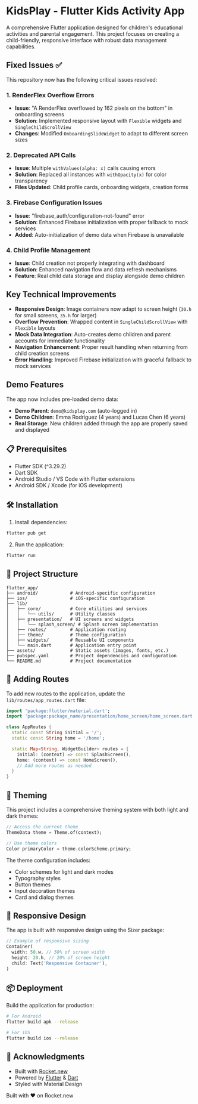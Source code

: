 # KidsPlay - Flutter Kids Activity App

A comprehensive Flutter application designed for children's educational activities and parental engagement. This project focuses on creating a child-friendly, responsive interface with robust data management capabilities.

## Fixed Issues ✅

This repository now has the following critical issues resolved:

### 1. RenderFlex Overflow Errors
- **Issue**: "A RenderFlex overflowed by 162 pixels on the bottom" in onboarding screens
- **Solution**: Implemented responsive layout with `Flexible` widgets and `SingleChildScrollView`
- **Changes**: Modified `OnboardingSlideWidget` to adapt to different screen sizes

### 2. Deprecated API Calls
- **Issue**: Multiple `withValues(alpha: x)` calls causing errors
- **Solution**: Replaced all instances with `withOpacity(x)` for color transparency
- **Files Updated**: Child profile cards, onboarding widgets, creation forms

### 3. Firebase Configuration Issues
- **Issue**: "firebase_auth/configuration-not-found" error
- **Solution**: Enhanced Firebase initialization with proper fallback to mock services
- **Added**: Auto-initialization of demo data when Firebase is unavailable

### 4. Child Profile Management
- **Issue**: Child creation not properly integrating with dashboard
- **Solution**: Enhanced navigation flow and data refresh mechanisms
- **Feature**: Real child data storage and display alongside demo children

## Key Technical Improvements

- **Responsive Design**: Image containers now adapt to screen height (`30.h` for small screens, `35.h` for larger)
- **Overflow Prevention**: Wrapped content in `SingleChildScrollView` with `Flexible` layouts
- **Mock Data Integration**: Auto-creates demo children and parent accounts for immediate functionality
- **Navigation Enhancement**: Proper result handling when returning from child creation screens
- **Error Handling**: Improved Firebase initialization with graceful fallback to mock services

## Demo Features

The app now includes pre-loaded demo data:
- **Demo Parent**: `demo@kidsplay.com` (auto-logged in)
- **Demo Children**: Emma Rodriguez (4 years) and Lucas Chen (6 years)
- **Real Storage**: New children added through the app are properly saved and displayed

## 📋 Prerequisites

- Flutter SDK (^3.29.2)
- Dart SDK
- Android Studio / VS Code with Flutter extensions
- Android SDK / Xcode (for iOS development)

## 🛠️ Installation

1. Install dependencies:
```bash
flutter pub get
```

2. Run the application:
```bash
flutter run
```

## 📁 Project Structure

```
flutter_app/
├── android/            # Android-specific configuration
├── ios/                # iOS-specific configuration
├── lib/
│   ├── core/           # Core utilities and services
│   │   └── utils/      # Utility classes
│   ├── presentation/   # UI screens and widgets
│   │   └── splash_screen/ # Splash screen implementation
│   ├── routes/         # Application routing
│   ├── theme/          # Theme configuration
│   ├── widgets/        # Reusable UI components
│   └── main.dart       # Application entry point
├── assets/             # Static assets (images, fonts, etc.)
├── pubspec.yaml        # Project dependencies and configuration
└── README.md           # Project documentation
```

## 🧩 Adding Routes

To add new routes to the application, update the `lib/routes/app_routes.dart` file:

```dart
import 'package:flutter/material.dart';
import 'package:package_name/presentation/home_screen/home_screen.dart';

class AppRoutes {
  static const String initial = '/';
  static const String home = '/home';

  static Map<String, WidgetBuilder> routes = {
    initial: (context) => const SplashScreen(),
    home: (context) => const HomeScreen(),
    // Add more routes as needed
  }
}
```

## 🎨 Theming

This project includes a comprehensive theming system with both light and dark themes:

```dart
// Access the current theme
ThemeData theme = Theme.of(context);

// Use theme colors
Color primaryColor = theme.colorScheme.primary;
```

The theme configuration includes:
- Color schemes for light and dark modes
- Typography styles
- Button themes
- Input decoration themes
- Card and dialog themes

## 📱 Responsive Design

The app is built with responsive design using the Sizer package:

```dart
// Example of responsive sizing
Container(
  width: 50.w, // 50% of screen width
  height: 20.h, // 20% of screen height
  child: Text('Responsive Container'),
)
```
## 📦 Deployment

Build the application for production:

```bash
# For Android
flutter build apk --release

# For iOS
flutter build ios --release
```

## 🙏 Acknowledgments
- Built with [Rocket.new](https://rocket.new)
- Powered by [Flutter](https://flutter.dev) & [Dart](https://dart.dev)
- Styled with Material Design

Built with ❤️ on Rocket.new
